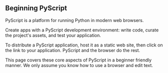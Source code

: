 Beginning PyScript
------------------

PyScript is a platform for running Python in modern web browsers.

Create apps with a PyScript development environment: write code, curate the project's assets, and test your application.

To distribute a PyScript application, host it as a static web site, then click on the link to your application. PyScript and the browser do the rest.

This page covers these core aspects of PyScript in a beginner friendly manner. We only assume you know how to use a browser and edit text.

[//]: # (https://pyscript.github.io/docs/2024.1.1/beginning-pyscript/#pyscriptjson)
